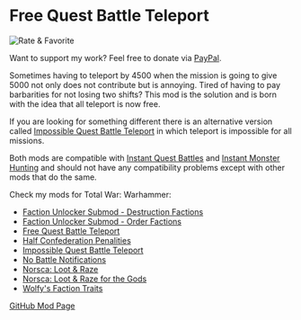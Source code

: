 # Free Quest Battle Teleport

![Rate & Favorite](https://i.imgur.com/fVVaDCS.gif)

Want to support my work? Feel free to donate via
[PayPal](paypal.me/echaravolar).

Sometimes having to teleport by 4500 when the mission is going to give 5000 not
only does not contribute but is annoying. Tired of having to pay barbarities for
not losing two shifts? This mod is the solution and is born with the idea that
all teleport is now free.

If you are looking for something different there is an alternative version
called [Impossible Quest Battle Teleport](https://steamcommunity.com/sharedfiles/filedetails/?id=1118164395)
in which teleport is impossible for all missions.

Both mods are compatible with [Instant Quest Battles](https://steamcommunity.com/sharedfiles/filedetails/?id=808802871)
and [Instant Monster Hunting](https://steamcommunity.com/sharedfiles/filedetails/?id=1110660391)
and should not have any compatibility problems except with other mods that do
the same.

Check my mods for Total War: Warhammer:

* [Faction Unlocker Submod - Destruction Factions](http://steamcommunity.com/sharedfiles/filedetails/?id=1105739137)
* [Faction Unlocker Submod - Order Factions](http://steamcommunity.com/sharedfiles/filedetails/?id=1105739425)
* [Free Quest Battle Teleport](http://steamcommunity.com/sharedfiles/filedetails/?id=1118166368)
* [Half Confederation Penalities](http://steamcommunity.com/sharedfiles/filedetails/?id=1132916263)
* [Impossible Quest Battle Teleport](https://steamcommunity.com/sharedfiles/filedetails/?id=1118164395)
* [No Battle Notifications](http://steamcommunity.com/sharedfiles/filedetails/?id=1132916287)
* [Norsca: Loot & Raze](https://steamcommunity.com/sharedfiles/filedetails/?id=1118362434)
* [Norsca: Loot & Raze for the Gods](https://steamcommunity.com/sharedfiles/filedetails/?id=1118471309)
* [Wolfy's Faction Traits](http://steamcommunity.com/sharedfiles/filedetails/?id=1107494226)

[GitHub Mod Page](https://github.com/msolefonte/tww-mods-collection/mods/free-quest-battle-teleport)
